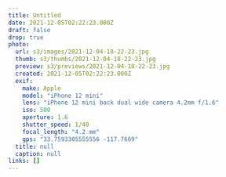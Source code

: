 ```yaml
---
title: Untitled
date: 2021-12-05T02:22:23.000Z
draft: false
drop: true
photo:
  url: s3/images/2021-12-04-18-22-23.jpg
  thumb: s3/thumbs/2021-12-04-18-22-23.jpg
  preview: s3/previews/2021-12-04-18-22-23.jpg
  created: 2021-12-05T02:22:23.000Z
  exif:
    make: Apple
    model: "iPhone 12 mini"
    lens: "iPhone 12 mini back dual wide camera 4.2mm f/1.6"
    iso: 500
    aperture: 1.6
    shutter_speed: 1/40
    focal_length: "4.2 mm"
    gps: "33.7593305555556 -117.7669"
  title: null
  caption: null
links: []
---
```

